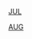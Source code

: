 [JUL](https://r3dbabyvamp.github.io/Paul-s-Website/YRS/2023/SUM/JUL)

[AUG](https://r3dbabyvamp.github.io/Paul-s-Website/YRS/2023/SUM/AUG)
